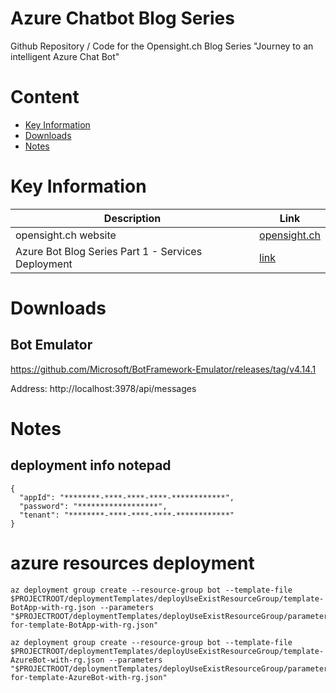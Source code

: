 # Azure Chatbot Blog Series

Github Repository / Code for the Opensight.ch Blog Series "Journey to an intelligent Azure Chat Bot"

# Content

* [Key Information](#key-information)
* [Downloads](#downloads)
* [Notes](#notes)
  
# Key Information
|Description   |Link       |
|--------------|-----------|
|opensight.ch website | [opensight.ch](opensight.ch) |
| Azure Bot Blog Series Part 1 - Services Deployment | [link](https://opensight-ch.ghost.io/ghost/#/editor/post/646642dc6a751b0001004778) |


# Downloads
## Bot Emulator

https://github.com/Microsoft/BotFramework-Emulator/releases/tag/v4.14.1

Address: http://localhost:3978/api/messages

# Notes

## deployment info notepad
```
{
  "appId": "********-****-****-****-************",
  "password": "******************",
  "tenant": "********-****-****-****-************"
}
```

# azure resources deployment
```
az deployment group create --resource-group bot --template-file $PROJECTROOT/deploymentTemplates/deployUseExistResourceGroup/template-BotApp-with-rg.json --parameters "$PROJECTROOT/deploymentTemplates/deployUseExistResourceGroup/parameters-for-template-BotApp-with-rg.json"

az deployment group create --resource-group bot --template-file $PROJECTROOT/deploymentTemplates/deployUseExistResourceGroup/template-AzureBot-with-rg.json --parameters "$PROJECTROOT/deploymentTemplates/deployUseExistResourceGroup/parameters-for-template-AzureBot-with-rg.json"
```
